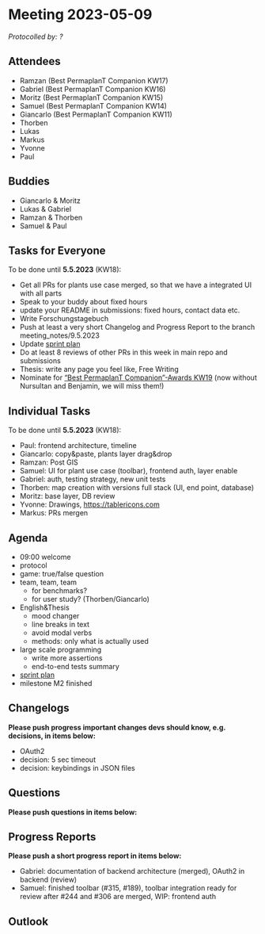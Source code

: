 # Meeting 2023-05-09

_Protocolled by: ?_

## Attendees

- Ramzan (Best PermaplanT Companion KW17)
- Gabriel (Best PermaplanT Companion KW16)
- Moritz (Best PermaplanT Companion KW15)
- Samuel (Best PermaplanT Companion KW14)
- Giancarlo (Best PermaplanT Companion KW11)
- Thorben
- Lukas
- Markus
- Yvonne
- Paul

## Buddies

- Giancarlo & Moritz
- Lukas & Gabriel
- Ramzan & Thorben
- Samuel & Paul

## Tasks for Everyone

To be done until **5.5.2023** (KW18):

- Get all PRs for plants use case merged, so that we have a integrated UI with all parts
- Speak to your buddy about fixed hours
- update your README in submissions: fixed hours, contact data etc.
- Write Forschungstagebuch
- Push at least a very short Changelog and Progress Report to the branch meeting_notes/9.5.2023
- Update [sprint plan](https://github.com/orgs/ElektraInitiative/projects/4/)
- Do at least 8 reviews of other PRs in this week in main repo and submissions
- Thesis: write any page you feel like, Free Writing
- Nominate for [“Best PermaplanT Companion”-Awards KW19](https://nextcloud.markus-raab.org/nextcloud/index.php/apps/polls/vote/15)
  (now without Nursultan and Benjamin, we will miss them!)

## Individual Tasks

To be done until **5.5.2023** (KW18):

- Paul: frontend architecture, timeline
- Giancarlo: copy&paste, plants layer drag&drop
- Ramzan: Post GIS
- Samuel: UI for plant use case (toolbar), frontend auth, layer enable
- Gabriel: auth, testing strategy, new unit tests
- Thorben: map creation with versions full stack (UI, end point, database)
- Moritz: base layer, DB review
- Yvonne: Drawings, https://tablericons.com
- Markus: PRs mergen

## Agenda

- 09:00 welcome
- protocol
- game: true/false question
- team, team, team
  - for benchmarks?
  - for user study? (Thorben/Giancarlo)
- English&Thesis
  - mood changer
  - line breaks in text
  - avoid modal verbs
  - methods: only what is actually used
- large scale programming
  - write more assertions
  - end-to-end tests summary
- [sprint plan](https://github.com/orgs/ElektraInitiative/projects/4/)
- milestone M2 finished

## Changelogs

**Please push progress important changes devs should know, e.g. decisions, in items below:**

- OAuth2
- decision: 5 sec timeout
- decision: keybindings in JSON files

## Questions

**Please push questions in items below:**

## Progress Reports

**Please push a short progress report in items below:**

- Gabriel: documentation of backend architecture (merged), OAuth2 in backend (review)
- Samuel: finished toolbar (#315, #189), toolbar integration ready for review after #244 and #306 are merged, WIP: frontend auth

## Outlook
